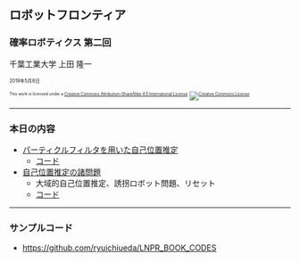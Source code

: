 ## ロボットフロンティア

### 確率ロボティクス 第二回

千葉工業大学 上田 隆一

<span style="font-size:60%">2019年5月8日</span>

<p style="font-size:50%">
This work is licensed under a <a rel="license" href="http://creativecommons.org/licenses/by-sa/4.0/">Creative Commons Attribution-ShareAlike 4.0 International License</a>.
<a rel="license" href="http://creativecommons.org/licenses/by-sa/4.0/">
<img alt="Creative Commons License" style="border-width:0" src="https://i.creativecommons.org/l/by-sa/4.0/88x31.png" /></a>
</p>

---

### 本日の内容

* [パーティクルフィルタを用いた自己位置推定](https://ryuichiueda.github.io/LNPR_SLIDES/60min/chap5_60min.html)
    * [コード](https://github.com/ryuichiueda/LNPR_BOOK_CODES/tree/master/section_particle_filter)
* [自己位置推定の諸問題](https://ryuichiueda.github.io/LNPR_SLIDES/10min/chap7_10min.html)
    * 大域的自己位置推定、誘拐ロボット問題、リセット
    * [コード](https://github.com/ryuichiueda/LNPR_BOOK_CODES/tree/master/section_advanced_localization)

---

### サンプルコード

* https://github.com/ryuichiueda/LNPR_BOOK_CODES
